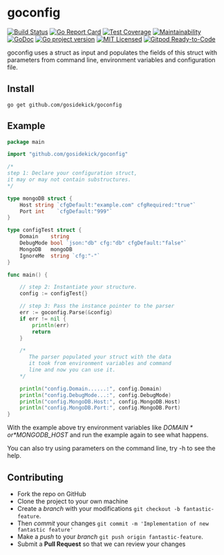 # goconfig
[![Build Status](https://travis-ci.org/gosidekick/goconfig.svg?branch=master)](https://travis-ci.org/gosidekick/goconfig)
[![Go Report Card](https://goreportcard.com/badge/github.com/gosidekick/goconfig)](https://goreportcard.com/report/github.com/gosidekick/goconfig)
[![Test Coverage](https://api.codeclimate.com/v1/badges/f11c9124505888c4c8db/test_coverage)](https://codeclimate.com/github/gosidekick/goconfig/test_coverage)
[![Maintainability](https://api.codeclimate.com/v1/badges/f11c9124505888c4c8db/maintainability)](https://codeclimate.com/github/gosidekick/goconfig/maintainability)
[![GoDoc](https://godoc.org/github.com/gosidekick/goconfig?status.png)](https://pkg.go.dev/github.com/gosidekick/goconfig?tab=doc)
[![Go project version](https://badge.fury.io/go/github.com%2Fgosidekick%2Fgoconfig.svg)](https://badge.fury.io/go/github.com%2Fgosidekick%2Fgoconfig)
[![MIT Licensed](https://img.shields.io/badge/license-MIT-green.svg)](https://tldrlegal.com/license/mit-license)
[![Gitpod Ready-to-Code](https://img.shields.io/badge/Gitpod-Ready--to--Code-blue?logo=gitpod)](https://gitpod.io/#https://github.com/gosidekick/goconfig) 


goconfig uses a struct as input and populates the fields of this struct with parameters from command line, environment variables and configuration file.

## Install

```
go get github.com/gosidekick/goconfig
```

## Example

```go
package main

import "github.com/gosidekick/goconfig"

/*
step 1: Declare your configuration struct,
it may or may not contain substructures.
*/

type mongoDB struct {
	Host string `cfgDefault:"example.com" cfgRequired:"true"`
	Port int    `cfgDefault:"999"`
}

type configTest struct {
	Domain    string
	DebugMode bool `json:"db" cfg:"db" cfgDefault:"false"`
	MongoDB   mongoDB
	IgnoreMe  string `cfg:"-"`
}

func main() {

	// step 2: Instantiate your structure.
	config := configTest{}

	// step 3: Pass the instance pointer to the parser
	err := goconfig.Parse(&config)
	if err != nil {
		println(err)
		return
	}

	/*
	   The parser populated your struct with the data
	   it took from environment variables and command
	   line and now you can use it.
	*/

	println("config.Domain......:", config.Domain)
	println("config.DebugMode...:", config.DebugMode)
	println("config.MongoDB.Host:", config.MongoDB.Host)
	println("config.MongoDB.Port:", config.MongoDB.Port)
}
```

With the example above try environment variables like *$DOMAIN* or *$MONGODB_HOST* and run the example again to see what happens.

You can also try using parameters on the command line, try -h to see the help.

## Contributing

- Fork the repo on GitHub
- Clone the project to your own machine
- Create a *branch* with your modifications `git checkout -b fantastic-feature`.
- Then _commit_ your changes `git commit -m 'Implementation of new fantastic feature'`
- Make a _push_ to your _branch_ `git push origin fantastic-feature`.
- Submit a **Pull Request** so that we can review your changes
